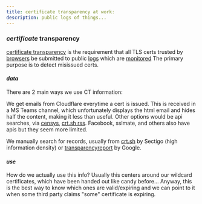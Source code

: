 ```yaml
---
title: certificate transparency at work:
description: public logs of things...
---
```


### _certificate_ transparency

[certificate transparency](https://certificate.transparency.dev/)
is the requirement that all TLS certs trusted by
[browsers](https://certificate.transparency.dev/useragents/)
be submitted to public [logs](https://certificate.transparency.dev/logs/)
which are [monitored](https://certificate.transparency.dev/monitors/)
The primary purpose is to detect misissued certs.

#### _data_

There are 2 main ways we use CT information:

We get emails from Cloudflare everytime a cert is issued.
This is received in a MS Teams channel, which unfortunately displays the html email
and hides half the content, making it less than useful.
Other options would be api searches, via
[censys](https://search.censys.io/),
[crt.sh rss](https://crt.sh/).
Facebook, sslmate, and others also have apis but they seem more limited.

We manually search for records,
usually from [crt.sh](https://crt.sh/) by Sectigo (high information density)
or [transparencyreport](https://transparencyreport.google.com/https/certificates) by Google.

#### _use_

How do we actually use this info?
Usually this centers around our wildcard certificates,
which have been handed out like candy before...
Anyway, this is the best way to know which ones are valid/expiring
and we can point to it when some third party claims "some" certificate is expiring.
